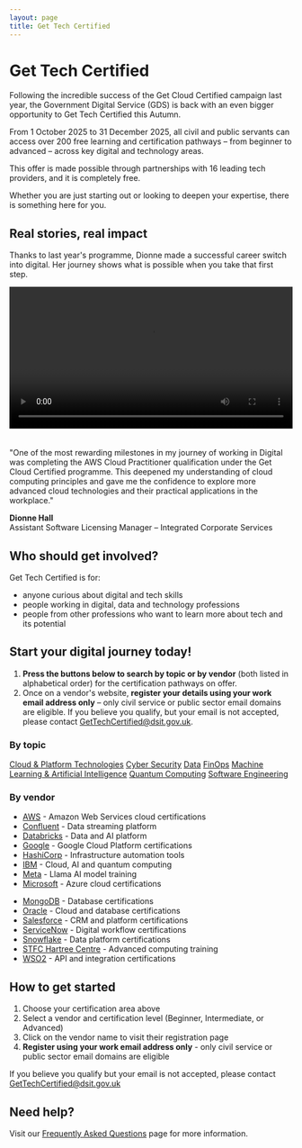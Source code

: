 ```yaml
---
layout: page
title: Get Tech Certified
---
```


<div class="govuk-panel govuk-panel--confirmation">
  <h1 class="govuk-panel__title">
    Get Tech Certified
  </h1>
  <div class="govuk-panel__body">
    Following the incredible success of the Get Cloud Certified campaign last year, the Government Digital Service (GDS) is back with an even bigger opportunity to Get Tech Certified this Autumn.
  </div>
</div>

From 1 October 2025 to 31 December 2025, all civil and public servants can access over 200 free learning and certification pathways – from beginner to advanced – across key digital and technology areas.

This offer is made possible through partnerships with 16 leading tech providers, and it is completely free.

Whether you are just starting out or looking to deepen your expertise, there is something here for you.

## Real stories, real impact

Thanks to last year's programme, Dionne made a successful career switch into digital. Her journey shows what is possible when you take that first step.

<div class="govuk-grid-row">
  <div class="govuk-grid-column-full">
    <video controls width="100%" style="max-width: 600px; margin-bottom: 20px;">
      <source src="/vmdc-learn-get-tech-certified-testimony.mp4" type="video/mp4">
      Your browser does not support the video tag.
    </video>
  </div>
</div>

<div class="govuk-inset-text">
  <p>"One of the most rewarding milestones in my journey of working in Digital was completing the AWS Cloud Practitioner qualification under the Get Cloud Certified programme. This deepened my understanding of cloud computing principles and gave me the confidence to explore more advanced cloud technologies and their practical applications in the workplace."</p>
  <p><strong>Dionne Hall</strong><br>
  Assistant Software Licensing Manager – Integrated Corporate Services</p>
</div>

## Who should get involved?

Get Tech Certified is for:

- anyone curious about digital and tech skills
- people working in digital, data and technology professions
- people from other professions who want to learn more about tech and its potential

## Start your digital journey today!

1. **Press the buttons below to search by topic or by vendor** (both listed in alphabetical order) for the certification pathways on offer.
2. Once on a vendor's website, **register your details using your work email address only** – only civil service or public sector email domains are eligible. If you believe you qualify, but your email is not accepted, please contact [GetTechCertified@dsit.gov.uk](mailto:GetTechCertified@dsit.gov.uk).

### By topic

<div class="govuk-button-group">
  <a href="/posts/cloud-platform/" class="govuk-button govuk-button--secondary">Cloud & Platform Technologies</a>
  <a href="/posts/cyber-security/" class="govuk-button govuk-button--secondary">Cyber Security</a>
  <a href="/posts/data/" class="govuk-button govuk-button--secondary">Data</a>
  <a href="/posts/finops/" class="govuk-button govuk-button--secondary">FinOps</a>
  <a href="/posts/machine-learning-ai/" class="govuk-button govuk-button--secondary">Machine Learning & Artificial Intelligence</a>
  <a href="/posts/quantum-computing/" class="govuk-button govuk-button--secondary">Quantum Computing</a>
  <a href="/posts/software-engineering/" class="govuk-button govuk-button--secondary">Software Engineering</a>
</div>

### By vendor

<div class="govuk-grid-row">
  <div class="govuk-grid-column-one-half">
    <ul class="govuk-list">
      <li><a href="https://pages.awscloud.com/aws-partnership-government-digital-services-get-tech-certified.html" class="govuk-link govuk-!-font-weight-bold">AWS</a> - Amazon Web Services cloud certifications</li>
      <li><a href="https://discover.confluent.io/0d989e" class="govuk-link govuk-!-font-weight-bold">Confluent</a> - Data streaming platform</li>
      <li><a href="https://events.databricks.com/training-uk-gov-get-tech-certified" class="govuk-link govuk-!-font-weight-bold">Databricks</a> - Data and AI platform</li>
      <li><a href="https://rsvp.withgoogle.com/events/google-cloud-get-tech-certified" class="govuk-link govuk-!-font-weight-bold">Google</a> - Google Cloud Platform certifications</li>
      <li><a href="https://www.hashicorp.com/campaign/24q4-emea-ukic-gds-skill-up-campaign" class="govuk-link govuk-!-font-weight-bold">HashiCorp</a> - Infrastructure automation tools</li>
      <li><a href="https://livesend.ibm.com/i/V0WIDS6CLW7XFtll8MaWCjvN5___aqr7NVdOTc04PPLUSSIGNWqt34kEatTLdXgtfZoqX7PLUSSIGNfbgqlHaueW5QUQlZEfFTxIw8QTCzWkbXqIkygMKT___2apEEQUALSIGN" class="govuk-link govuk-!-font-weight-bold">IBM</a> - Cloud, AI and quantum computing</li>
      <li><a href="https://c4b-integration.com/elevate" class="govuk-link govuk-!-font-weight-bold">Meta</a> - Llama AI model training</li>
      <li><a href="https://www.microsoft.com/en-gb/business/get-tech-certified" class="govuk-link govuk-!-font-weight-bold">Microsoft</a> - Azure cloud certifications</li>
    </ul>
  </div>
  <div class="govuk-grid-column-one-half">
    <ul class="govuk-list">
      <li><a href="https://www.mongodb.com/resources/webinars/mongodb-and-google-public-sector/get-tech-certified-with-mongodb" class="govuk-link govuk-!-font-weight-bold">MongoDB</a> - Database certifications</li>
      <li><a href="https://education.oracle.com/ukgovtcddo" class="govuk-link govuk-!-font-weight-bold">Oracle</a> - Cloud and database certifications</li>
      <li><a href="https://view.salesforce.com/viewer/1a2333fe89b26207240d8bc21c3d13fe#os2loc68wo" class="govuk-link govuk-!-font-weight-bold">Salesforce</a> - CRM and platform certifications</li>
      <li><a href="https://learning.servicenow.com/now/lxp/home" class="govuk-link govuk-!-font-weight-bold">ServiceNow</a> - Digital workflow certifications</li>
      <li><a href="https://www.snowflake.com/en/lp/GDS_Get_Tech_Certified_Programme/" class="govuk-link govuk-!-font-weight-bold">Snowflake</a> - Data platform certifications</li>
      <li><a href="https://hartreetraining.stfc.ac.uk/moodle/local/hartree/index.php" class="govuk-link govuk-!-font-weight-bold">STFC Hartree Centre</a> - Advanced computing training</li>
      <li><a href="https://wso2.com/training/certification/gov-uk/" class="govuk-link govuk-!-font-weight-bold">WSO2</a> - API and integration certifications</li>
    </ul>
  </div>
</div>

## How to get started

1. Choose your certification area above
2. Select a vendor and certification level (Beginner, Intermediate, or Advanced)
3. Click on the vendor name to visit their registration page
4. **Register using your work email address only** - only civil service or public sector email domains are eligible

If you believe you qualify but your email is not accepted, please contact [GetTechCertified@dsit.gov.uk](mailto:GetTechCertified@dsit.gov.uk)

## Need help?

Visit our [Frequently Asked Questions](/posts/faqs/) page for more information.